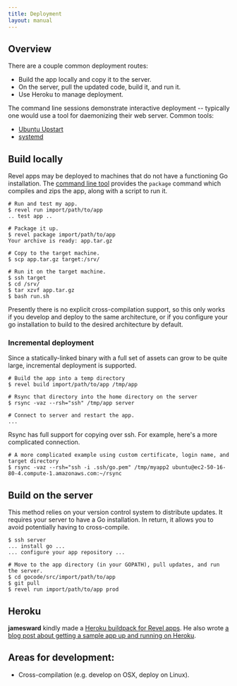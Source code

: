 ```yaml
---
title: Deployment
layout: manual
---
```


## Overview

There are a couple common deployment routes:

* Build the app locally and copy it to the server.
* On the server, pull the updated code, build it, and run it.
* Use Heroku to manage deployment.

The command line sessions demonstrate interactive deployment -- typically one
would use a tool for daemonizing their web server.  Common tools:

* [Ubuntu Upstart](http://upstart.ubuntu.com)
* [systemd](http://www.freedesktop.org/wiki/Software/systemd)

## Build locally

Revel apps may be deployed to machines that do not have a functioning Go
installation.  The [command line tool](tool.html) provides the `package` command
which compiles and zips the app, along with a script to run it.

	# Run and test my app.
	$ revel run import/path/to/app
	.. test app ..

	# Package it up.
	$ revel package import/path/to/app
	Your archive is ready: app.tar.gz

	# Copy to the target machine.
	$ scp app.tar.gz target:/srv/

	# Run it on the target machine.
	$ ssh target
	$ cd /srv/
    $ tar xzvf app.tar.gz
	$ bash run.sh

Presently there is no explicit cross-compilation support, so this only works if
you develop and deploy to the same architecture, or if you configure your go
installation to build to the desired architecture by default.

### Incremental deployment

Since a statically-linked binary with a full set of assets can grow to be quite
large, incremental deployment is supported.

    # Build the app into a temp directory
    $ revel build import/path/to/app /tmp/app

    # Rsync that directory into the home directory on the server
    $ rsync -vaz --rsh="ssh" /tmp/app server

    # Connect to server and restart the app.
    ...

Rsync has full support for copying over ssh.  For example, here's a more complicated connection.

    # A more complicated example using custom certificate, login name, and target directory
    $ rsync -vaz --rsh="ssh -i .ssh/go.pem" /tmp/myapp2 ubuntu@ec2-50-16-80-4.compute-1.amazonaws.com:~/rsync


## Build on the server

This method relies on your version control system to distribute updates.  It
requires your server to have a Go installation.  In return, it allows you to
avoid potentially having to cross-compile.

    $ ssh server
    ... install go ...
    ... configure your app repository ...

    # Move to the app directory (in your GOPATH), pull updates, and run the server.
    $ cd gocode/src/import/path/to/app
    $ git pull
    $ revel run import/path/to/app prod

## Heroku

**jamesward** kindly made a
  [Heroku buildpack for Revel apps](https://github.com/robfig/heroku-buildpack-go-revel).
  He also wrote
  [a blog post about getting a sample app up and running on Heroku](http://www.jamesward.com/2012/09/28/run-revel-apps-on-heroku).


## Areas for development:

* Cross-compilation (e.g. develop on OSX, deploy on Linux).
